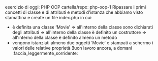esercizio di oggi: PHP OOP
cartella/repo: php-oop-1
Ripassare i primi concetti di classe e di attributi e metodi d'istanza che abbiamo visto stamattina e create un file index.php in cui:
- è definita una classe ‘Movie’
    => all'interno della classe sono dichiarati degli attributi
    => all'interno della classe è definito un costruttore
    => all'interno della classe è definito almeno un metodo
- vengono istanziati almeno due oggetti ‘Movie’ e stampati a schermo i valori delle relative proprietà
Buon lavoro ancora, a domani :faccia_leggermente_sorridente: